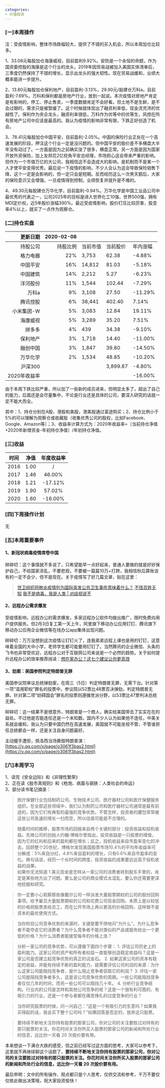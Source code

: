 ```yaml
---
categories:
- 价值投资
---
```


### [一]本周操作
注：受疫情影响，整体市场跌幅较大，提供了不错的买入机会，所以本周加仓比较多。

1、33.08元每股加仓海康威视，目前盈利9.92%。安防是一个永恒的命题，作为国资委控股的海康是这个行业的龙头，2019年因贸易战被加入美国实体清单后，三季度仍然保持了不错的增长，显示出龙头的强大韧性。现在贸易战缓和，业绩大概率能进一步提升。

2、13.80元每股加仓保利地产，目前盈利-3.13%，29.90元/股建仓万科a，目前盈利-7.69%。万科和保利都是房地产行业，放到一起说。本次疫情对房地产肯定是有影响的，停工、停止售卖，一季度数据肯定不会好看。但土地不是生鲜，是不会过期的，需求只是被暂缓了。这个时候就体现出了融资利率低，现金流充沛的优越性了。保利作为央企龙头，融资利率很低，万科作为优等中的优等生，风控在所有房地产公司中应该是最高的。我认为疫情的影响非常有限，下跌正好创造了机会。

3、78.41元每股加仓中国平安，目前盈利-2.05%。中国的保险行业正处在一个高速发展的阶段，押注这个行业一定是没问题的。但中国平安的股价差不多横盘大半年没有动过了。一方面是因为之前确实涨了很多，横盘正常。另一方面是因为国家开放外资保险，加上友邦花2亿挖角平安总经理，市场担心这会带来严重的影响。但作为一个市值万亿的大公司，我相信这不会造成大的影响，是机制而不是某一个人才使平安变得优秀。最后说一下疫情的影响，不少人会认为这会导致保险销售下降，这个一定是会影响的，但一定只会是短期。反而经历这么一次黑天鹅后，大家的保险意识又会增强。一旦疫情得到控制，业绩恢复并提升是不难的。

4、49.30元每股建仓万华化学，目前盈利-0.94%。万华化学是中国工业品公司中最优秀的代表之一，公司2025年的目标是进入世界化工10强，世界500强，拥有MDI定价权，近5年股价涨幅390%。最近受疫情影响，股价打压比较厉害，股息率4%以上，就买了一点作为观察仓。

### [二]持仓实盘

| 更新日期 | 2020-02-08 |  |  |  |
| ---: | ---: | --- | --- | --- |
| 持股公司 | 持股比例 | 当前市值 | 当前股价 | 年内涨幅 |
| 格力电器 | 22% | 3,753 | 62.38 | -4.88% |
| 中国平安 | 16% | 14,812 | 81.03 | -5.18% |
| 中国建筑 | 14% | 2,212 | 5.27 | -6.23% |
| 洋河股份 | 11% | 1,544 | 102.44 | -7.29% |
| 万科a | 9% | 3,108 | 27.50 | -11.29% |
| 腾讯控股 | 6% | 38,441 | 402.40 | 7.14% |
| 小米集团-W | 5% | 3,083 | 12.84 | 19.11% |
| 海康威视 | 5% | 3,289 | 35.20 | 7.51% |
| 拼多多 | 4% | 439 | 34.38 | -9.10% |
| 保利地产 | 3% | 1,718 | 14.40 | -11.00% |
| 融创中国 | 3% | 1,847 | 39.80 | -14.50% |
| 万华化学 | 2% | 1,534 | 48.85 | -10.20% |
| 沪深300 |  |  | 3,899.87 | -4.80% |
| 2020年收益率 |  |  |  | -16.00% |


由于本周下跌比较严重，所以加了一些新的成员进来，但明显太多了，超出了自己的能力，后面还是会尽量集中，不论是行业还是具体的公司，要深入研究的话就一定不能大而全。

其中：1、持仓分别在A股、港股和美股，港美股通过富途购买；2、持仓比例小于5%的可以理解为观察仓或收藏股（收集优秀公司的股权，比如Facebook、Google、Amazon等）；3、收益率计算方式为：2020年收益率=（当前持仓净值+2020年新增资金-年初持仓净值）/年初持仓净值。

### [三]收益

| 时间 | 净值 | 年度收益率 |
| :---: | :---: | :---: |
| 2016 | 1.00 | / |
| 2017 | 1.46 | 46.00% |
| 2018 | 1.21 | -17.12% |
| 2019 | 1.90 | 57.02% |
| 2020 | 1.60 | -16.00% |

### [四]下周操作计划
无

### [五]本周重要事件
#### 1、新冠状病毒疫情席卷中国
碎碎叨：这个事情就不多说了，只希望能早一点好起来，普通人要做的就是好好保护自己，不给国家添乱，不要悲观，不要被一篇篇10万+打跨，我相信秋后算账该有的一定不会少，但不是现在。关于疫情写了好几篇文章，贴在这里：

> [世卫组织将肺炎疫情列为国际突发公共卫生事件意味着什么？](https://mp.weixin.qq.com/s?__biz=MzA4NzYwOTYwNQ==&mid=2650992892&idx=1&sn=c7e85156ad4fc094b7c374668c2cf2ff&chksm=8bc08896bcb70180c589b442c0e0aa135b145a59a8b6b5ef43db32ab9bc48c5da5f7a8eb2d19&token=938643555&lang=zh_CN#rd)
> [不怪百姓无知](https://mp.weixin.qq.com/s?__biz=MzA4NzYwOTYwNQ==&mid=2650992909&idx=1&sn=f89bf3f47c2d5a825a1f1c813dccd9a3&chksm=8bc08967bcb700715cc7ddb175a988c27b4de80b166453458a406f99e6b858a9d700e01f6c06&token=938643555&lang=zh_CN#rd)
> [我不是病毒，我是人类 | 对歧视说不](https://mp.weixin.qq.com/s?__biz=MzA4NzYwOTYwNQ==&mid=2650992911&idx=1&sn=23e352833c3e2915ce9ffe12b413f66f&chksm=8bc08965bcb70073921f711077aa79434a58b44aa42c0a70961a46af63a3513b91becf4551ed&token=938643555&lang=zh_CN#rd)

#### 2、远程办公需求爆发
受疫情影响，远程办公的需求爆发，多家远程办公软件均做出推广，限时免费向用户提供服务。但2月3日复工第一天上午，阿里旗下移动办公应用钉钉、腾讯旗下移动办公应用企业微信等在线办公app集体出现问题。

碎碎叨：万万没想到这次疫情让钉钉火了，连我弟弟远程上课也是用的钉钉，这意味着全国的大中小学，老师学生都可能要用钉钉了。当然腾讯的企业微信、头条的飞书也非常受欢迎，远程办公对于互联网公司来说是一个必然的趋势。关于如何提升远程办公的效率推荐阅读：[想在家办公？这七个建议让你更高效](https://mp.weixin.qq.com/s/pr4hFUcf55TtEzu1vnXiIA)

#### 3、劾案：美国参院判定特朗普无罪
美国参议院审议总统弹劾案，在周三（5日）判定特朗普无罪，无需下台。针对第一项“滥用职权”罪名的投票中，参议院以52票比48票否决弹劾，判定特朗普无罪。针对第二项“妨碍国会”罪名的投票则遵循党派分野，以53票比47票判决总统无罪。

碎碎叨：这一结果不是很意外，特朗普是一个商人，确实给美国带去了实实在在的益处。不过他是否能连任还是一个未知数。国内不少人认为如果他不连任，中美关系就会缓和，我认为只要中国仍然在高速发展，美国就不可能坐视不管，不管谁担任总统都会一样，还是关注自身问题最好。

主动握手遭拒，佩洛西当场撕毁特朗普演：[https://v.qq.com/x/page/o3061f3bas2.html](https://v.qq.com/x/page/o3061f3bas2.html)

### [六]本周学习
1、读完《安全边际》和《非理性繁荣》<br />
2、正在读《股市真规则》和《枪炮、病菌与钢铁：人类社会的命运》<br />
3、部分读书笔记摘录：

> 医疗保健行业包括制药公司、生物技术公司、医疗器材公司和医疗保健服务组织。在全部这些领域中，我们认为制药公司和医疗器材公司通常是最有前途的，因为它们有典型的最强的竞争优势。不管怎样，投资者的腰包常常被这些公司急速的增长一扫而空，所以估值可能是不合理的。

> 随着时间的推移，股票市场的回报来自两个关键的部分：投资收益和投机收益。先锋公司的创始人约翰·博格尔曾指出，投资收益是一只股票的增值，因为它的红利和后来的盈利都在增长；反之，投机收益来自市盈率变化的冲击。回顾整个20世纪，博格尔发现美国股票市场10.4%的平均年收益率可分解成：5%来自分红，4.8%来自盈利的增长，只有0.6%来自市盈率的变化。换句话说，经历一个长时间的跨度，投资收益的成果要远远高于投机收益的战果。<br />
>如果你无法知道 1 美元现金是怎样从一家公司的消费者转到股东手里的，肯定是某些地方出了问题。要么是公司的商业模式太混乱，要么你还需要更深地挖掘和研究。

>你一定要小心观察那些像戴尔公司一样派发大量股票期权的公司的股份回购事项。给予雇员大量股票期权的公司和花费公司现金回购，本质上是以较低的价格把股票卖给员工，而在公开市场上再以更高的价格回购，这样做不是资本的最优使用方式。

>当你检验公司竞争优势的来源时，关键是要不停地问“为什么”。为什么竞争者不能夺走它的消费者？为什么竞争者不能对类似的产品或服务给出一个更低的价格？为什么消费者能接受每年的价格上涨？

>分析一家公司的竞争优势，可以遵循下面四个步骤： 1. 评估公司历史上的盈利能力。这家公司的资产和所有者权益一直能够创造稳定收益吗？这是一家公司是否建立起竞争优势的真正的试金石。 2. 如果这家公司的资本有稳定的收益，并能有持续不断的盈利能力，就需要评估公司利润的来源：为什么这家公司能阻挡竞争者，是什么阻止竞争者窃取它的利润？ 3. 评估一家公司能阻挡竞争者多久，这是该公司竞争优势的周期。一些公司能阻挡竞争者仅仅几年的时间，而另一些公司可以阻挡几十年。 4. 分析行业竞争结构。行业内的公司是怎样和其他公司竞争的呢？这是一个很有利可图的、有吸引力的行业，还是一个参与者都在痛苦挣扎的过度竞争的行业？

>当你研究股票的时候，问一问自己：“这是一个有吸引力的生意吗？如果我买得起的话，我会买下整个公司吗？”如果回答是否定的，放弃这只股票。

>要持续不断地关注你持有股票的那家公司，你对公司的关注要胜过对持有的那只股票的关注。你花时间关注你所买入股票的那家公司的新闻和所处行业的信息，远比你一天看 20 次股价要有用。

本来想谈一下满仓大跌的感受，但之前已经写过这方面的思考，大家可以参考下，这里就不再继续聊这个话题了，**要持续不断地关注你持有股票的那家公司，你对公司的关注要胜过对持有的那只股票的关注。你花时间关注你所买入股票的那家公司的新闻和所处行业的信息，远比你一天看 20 次股价要有用。**

最后申明：文中的所有操作、观点都只是个人思考，仅供交流和参考，千万不要仅仅依此做出决策哦，祝大家投资愉快！
